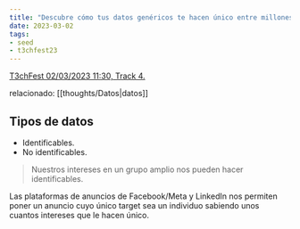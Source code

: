 ```yaml
---
title: "Descubre cómo tus datos genéricos te hacen único entre millones de usuarios"
date: 2023-03-02
tags:
- seed
- t3chfest23
---
```


[T3chFest 02/03/2023 11:30, Track 4.](https://t3chfest.es/2023/programa/datos-genericos-unico-millones-usuarios)

relacionado: [[thoughts/Datos|datos]]

## Tipos de datos
- Identificables.
- No identificables.

> Nuestros intereses en un grupo amplio nos pueden hacer identificables.

Las plataformas de anuncios de Facebook/Meta y LinkedIn nos permiten poner un anuncio cuyo único target sea un individuo sabiendo unos cuantos intereses que le hacen único.
